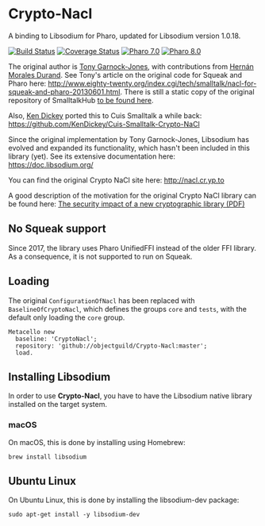 # Crypto-Nacl
A binding to Libsodium for Pharo, updated for Libsodium version 1.0.18.

[![Build Status](https://github.com/objectguild/Crypto-Nacl/workflows/Build/badge.svg)](https://github.com/objectguild/Crypto-Nacl/actions?query=workflow%3ABuild)
[![Coverage Status](https://coveralls.io/repos/github/objectguild/Crypto-Nacl/badge.svg?branch=master)](https://coveralls.io/github/objectguild/Crypto-Nacl?branch=master)
[![Pharo 7.0](https://img.shields.io/badge/Pharo-7.0-informational)](https://pharo.org)
[![Pharo 8.0](https://img.shields.io/badge/Pharo-8.0-informational)](https://pharo.org)

The original author is [Tony Garnock-Jones](https://github.com/tonyg), with contributions from [Hernán Morales Durand](https://github.com/hernanmd). See Tony's article on the original code for Squeak and Pharo here: http://www.eighty-twenty.org/index.cgi/tech/smalltalk/nacl-for-squeak-and-pharo-20130601.html. There is still a static copy of the original repository of SmalltalkHub [to be found here](http://static.smalltalkhub.com/tonyg/Crypto-Nacl/index.html).

Also, [Ken Dickey](https://github.com/KenDickey) ported this to Cuis Smalltalk a while back: https://github.com/KenDickey/Cuis-Smalltalk-Crypto-NaCl

Since the original implementation by Tony Garnock-Jones, Libsodium has evolved and expanded its functionality, which hasn't been included in this library (yet). See its extensive documentation here: https://doc.libsodium.org/

You can find the original Crypto NaCl site here: http://nacl.cr.yp.to

A good description of the motivation for the original Crypto NaCl library can be found here: [The security impact of a new cryptographic library (PDF)](http://cr.yp.to/highspeed/coolnacl-20120725.pdf)

## No Squeak support
Since 2017, the library uses Pharo UnifiedFFI instead of the older FFI library. As a consequence, it is not supported to run on Squeak.

## Loading
The original `ConfigurationOfNacl` has been replaced with `BaselineOfCryptoNacl`, which defines the groups `core` and `tests`, with the default only loading the `core` group.

```Smalltalk
Metacello new
  baseline: 'CryptoNacl';
  repository: 'github://objectguild/Crypto-Nacl:master';
  load.
```

## Installing Libsodium
In order to use **Crypto-Nacl**, you have to have the Libsodium native library installed on the target system.

### macOS
On macOS, this is done by installing using Homebrew:

```
brew install libsodium
```
## Ubuntu Linux
On Ubuntu Linux, this is done by installing the libsodium-dev package:

```
sudo apt-get install -y libsodium-dev
```
